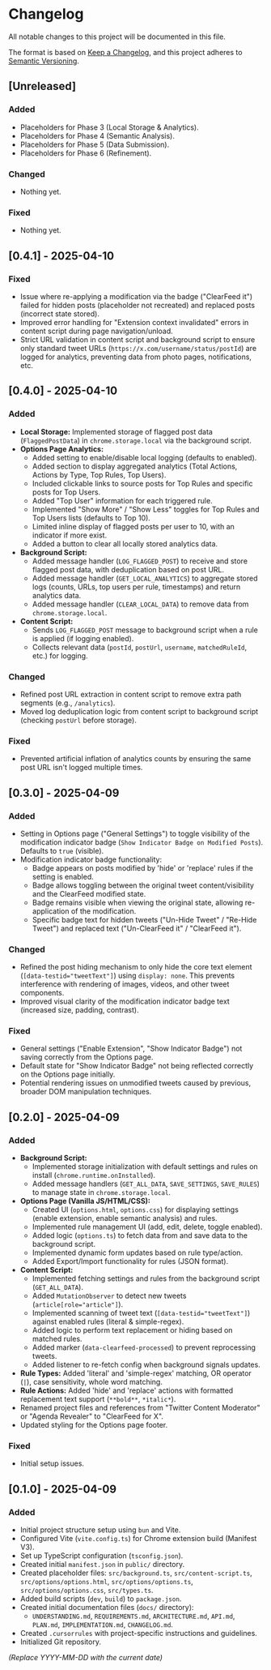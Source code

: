 # Changelog

All notable changes to this project will be documented in this file.

The format is based on [Keep a Changelog](https://keepachangelog.com/en/1.0.0/),
and this project adheres to [Semantic Versioning](https://semver.org/spec/v2.0.0.html).

## [Unreleased]
### Added
- Placeholders for Phase 3 (Local Storage & Analytics).
- Placeholders for Phase 4 (Semantic Analysis).
- Placeholders for Phase 5 (Data Submission).
- Placeholders for Phase 6 (Refinement).
### Changed
- Nothing yet.
### Fixed
- Nothing yet.

## [0.4.1] - 2025-04-10
### Fixed
- Issue where re-applying a modification via the badge ("ClearFeed it") failed for hidden posts (placeholder not recreated) and replaced posts (incorrect state stored).
- Improved error handling for "Extension context invalidated" errors in content script during page navigation/unload.
- Strict URL validation in content script and background script to ensure only standard tweet URLs (`https://x.com/username/status/postId`) are logged for analytics, preventing data from photo pages, notifications, etc.

## [0.4.0] - 2025-04-10
### Added
- **Local Storage:** Implemented storage of flagged post data (`FlaggedPostData`) in `chrome.storage.local` via the background script.
- **Options Page Analytics:**
    - Added setting to enable/disable local logging (defaults to enabled).
    - Added section to display aggregated analytics (Total Actions, Actions by Type, Top Rules, Top Users).
    - Included clickable links to source posts for Top Rules and specific posts for Top Users.
    - Added "Top User" information for each triggered rule.
    - Implemented "Show More" / "Show Less" toggles for Top Rules and Top Users lists (defaults to Top 10).
    - Limited inline display of flagged posts per user to 10, with an indicator if more exist.
    - Added a button to clear all locally stored analytics data.
- **Background Script:**
    - Added message handler (`LOG_FLAGGED_POST`) to receive and store flagged post data, with deduplication based on post URL.
    - Added message handler (`GET_LOCAL_ANALYTICS`) to aggregate stored logs (counts, URLs, top users per rule, timestamps) and return analytics data.
    - Added message handler (`CLEAR_LOCAL_DATA`) to remove data from `chrome.storage.local`.
- **Content Script:**
    - Sends `LOG_FLAGGED_POST` message to background script when a rule is applied (if logging enabled).
    - Collects relevant data (`postId`, `postUrl`, `username`, `matchedRuleId`, etc.) for logging.

### Changed
- Refined post URL extraction in content script to remove extra path segments (e.g., `/analytics`).
- Moved log deduplication logic from content script to background script (checking `postUrl` before storage).

### Fixed
- Prevented artificial inflation of analytics counts by ensuring the same post URL isn't logged multiple times.

## [0.3.0] - 2025-04-09
### Added
- Setting in Options page ("General Settings") to toggle visibility of the modification indicator badge (`Show Indicator Badge on Modified Posts`). Defaults to `true` (visible).
- Modification indicator badge functionality:
    - Badge appears on posts modified by 'hide' or 'replace' rules if the setting is enabled.
    - Badge allows toggling between the original tweet content/visibility and the ClearFeed modified state.
    - Badge remains visible when viewing the original state, allowing re-application of the modification.
    - Specific badge text for hidden tweets ("Un-Hide Tweet" / "Re-Hide Tweet") and replaced text ("Un-ClearFeed it" / "ClearFeed it").

### Changed
- Refined the post hiding mechanism to only hide the core text element (`[data-testid="tweetText"]`) using `display: none`. This prevents interference with rendering of images, videos, and other tweet components.
- Improved visual clarity of the modification indicator badge text (increased size, padding, contrast).

### Fixed
- General settings ("Enable Extension", "Show Indicator Badge") not saving correctly from the Options page.
- Default state for "Show Indicator Badge" not being reflected correctly on the Options page initially.
- Potential rendering issues on unmodified tweets caused by previous, broader DOM manipulation techniques.

## [0.2.0] - 2025-04-09
### Added
- **Background Script:**
    - Implemented storage initialization with default settings and rules on install (`chrome.runtime.onInstalled`).
    - Added message handlers (`GET_ALL_DATA`, `SAVE_SETTINGS`, `SAVE_RULES`) to manage state in `chrome.storage.local`.
- **Options Page (Vanilla JS/HTML/CSS):**
    - Created UI (`options.html`, `options.css`) for displaying settings (enable extension, enable semantic analysis) and rules.
    - Implemented rule management UI (add, edit, delete, toggle enabled).
    - Added logic (`options.ts`) to fetch data from and save data to the background script.
    - Implemented dynamic form updates based on rule type/action.
    - Added Export/Import functionality for rules (JSON format).
- **Content Script:**
    - Implemented fetching settings and rules from the background script (`GET_ALL_DATA`).
    - Added `MutationObserver` to detect new tweets (`article[role="article"]`).
    - Implemented scanning of tweet text (`[data-testid="tweetText"]`) against enabled rules (literal & simple-regex).
    - Added logic to perform text replacement or hiding based on matched rules.
    - Added marker (`data-clearfeed-processed`) to prevent reprocessing tweets.
    - Added listener to re-fetch config when background signals updates.
- **Rule Types:** Added 'literal' and 'simple-regex' matching, OR operator (`|`), case sensitivity, whole word matching.
- **Rule Actions:** Added 'hide' and 'replace' actions with formatted replacement text support (`**bold**`, `*italic*`).
- Renamed project files and references from "Twitter Content Moderator" or "Agenda Revealer" to "ClearFeed for X".
- Updated styling for the Options page footer.

### Fixed
- Initial setup issues.

## [0.1.0] - 2025-04-09
### Added
- Initial project structure setup using `bun` and Vite.
- Configured Vite (`vite.config.ts`) for Chrome extension build (Manifest V3).
- Set up TypeScript configuration (`tsconfig.json`).
- Created initial `manifest.json` in `public/` directory.
- Created placeholder files: `src/background.ts`, `src/content-script.ts`, `src/options/options.html`, `src/options/options.ts`, `src/options/options.css`, `src/types.ts`.
- Added build scripts (`dev`, `build`) to `package.json`.
- Created initial documentation files (`docs/` directory):
    - `UNDERSTANDING.md`, `REQUIREMENTS.md`, `ARCHITECTURE.md`, `API.md`, `PLAN.md`, `IMPLEMENTATION.md`, `CHANGELOG.md`.
- Created `.cursorrules` with project-specific instructions and guidelines.
- Initialized Git repository.

*(Replace YYYY-MM-DD with the current date)* 